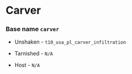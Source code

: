 
# Carver
### Base name `carver`

 - Unshaken - `t10_usa_pl_carver_infiltration`

 - Tarnished - `N/A`

 - Host - `N/A`
